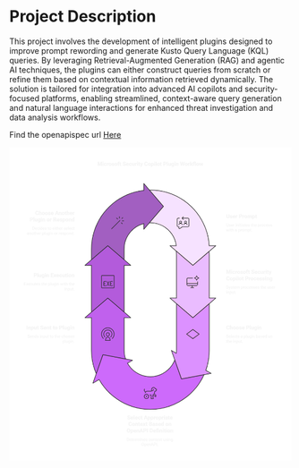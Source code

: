 # Project Description

This project involves the development of intelligent plugins designed to improve prompt rewording and generate Kusto Query Language (KQL) queries. By leveraging Retrieval-Augmented Generation (RAG) and agentic AI techniques, the plugins can either construct queries from scratch or refine them based on contextual information retrieved dynamically. The solution is tailored for integration into advanced AI copilots and security-focused platforms, enabling streamlined, context-aware query generation and natural language interactions for enhanced threat investigation and data analysis workflows.

Find the openapispec url [Here](https://github.com/Sharukesh3/open-api-spec)


![plugin_workflow](assets/images/plug%20in%20-%20visual%20selection.png)

